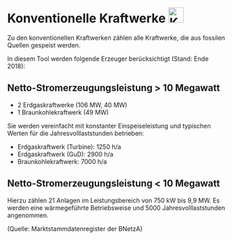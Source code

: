 # Konventionelle Kraftwerke <img src="../../static/stemp_abw/img/energy_icons/Kraftwerk_Thermisches_Kraftwerk_technologieneutral.svg" alt="Kraftwerk" width="35">

Zu den konventionellen Kraftwerken zählen alle Kraftwerke, die aus fossilen Quellen gespeist werden.

In diesem Tool werden folgende Erzeuger berücksichtigt (Stand: Ende 2018):

## Netto-Stromerzeugungsleistung > 10 Megawatt

- 2 Erdgaskraftwerke (106 MW, 40 MW)
- 1 Braunkohlekraftwerk (49 MW)

Sie werden vereinfacht mit konstanter Einspeiseleistung und typischen Werten für die Jahresvolllaststunden betrieben:

- Erdgaskraftwerk (Turbine): 1250 h/a
- Erdgaskraftwerk (GuD): 2900 h/a
- Braunkohlekraftwerk: 7000 h/a

## Netto-Stromerzeugungsleistung < 10 Megawatt

Hierzu zählen 21 Anlagen im Leistungsbereich von 750 kW bis 9,9 MW.
Es werden eine wärmegeführte Betriebsweise und 5000 Jahresvolllaststunden angenommen.

(Quelle: Marktstammdatenregister der BNetzA)